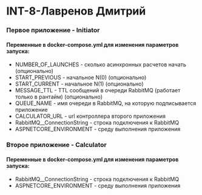 #  INT-8-Лавренов Дмитрий

### Первое приложение - Initiator

#### Переменные в docker-compose.yml для изменения параметров запуска:
 - NUMBER_OF_LAUNCHES - сколько асинхронных расчетов начать (опционально)
 - START_PREVIOUS - начальное N(0) (опционально)
 - START_CURRENT - начальное N(1) (опционально)
 - MESSAGE_TTL - TTL сообщений в очереди RabbitMQ (работает только в рантайм) (опционально)
 - QUEUE_NAME - имя очереди в RabbitMQ, на которую подписывается приложение
 - CALCULATOR_URL - url контроллера второго приложения
 - RabbitMQ__ConnectionString - строка подключения к RabbitMQ
 - ASPNETCORE_ENVIRONMENT - среду выполнения приложения

### Второе приложение - Calculator

#### Переменные в docker-compose.yml для изменения параметров запуска:
 - RabbitMQ__ConnectionString - строка подключения к RabbitMQ
 - ASPNETCORE_ENVIRONMENT - среду выполнения приложения
